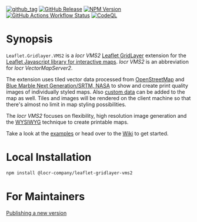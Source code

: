 [![github_tag](https://img.shields.io/github/v/tag/locr-company/Leaflet.GridLayer.VMS2)](https://github.com/locr-company/Leaflet.GridLayer.VMS2/tags)
[![GitHub Release](https://img.shields.io/github/v/release/locr-company/Leaflet.GridLayer.VMS2)](https://github.com/locr-company/Leaflet.GridLayer.VMS2/releases)
[![NPM Version](https://img.shields.io/npm/v/%40locr-company%2Fleaflet-gridlayer-vms2)](https://www.npmjs.com/package/@locr-company/leaflet-gridlayer-vms2)
[![GitHub Actions Workflow Status](https://img.shields.io/github/actions/workflow/status/locr-company/leaflet.gridlayer.vms2/node.js.yml)](https://github.com/locr-company/Leaflet.GridLayer.VMS2/actions/workflows/node.js.yml)
[![CodeQL](https://github.com/locr-company/Leaflet.GridLayer.VMS2/actions/workflows/github-code-scanning/codeql/badge.svg)](https://github.com/locr-company/Leaflet.GridLayer.VMS2/actions/workflows/github-code-scanning/codeql)

# Synopsis

`Leaflet.Gridlayer.VMS2` is a _locr VMS2_ [Leaflet GridLayer](https://leafletjs.com/reference.html#gridlayer) extension for the [Leaflet Javascript library for interactive maps](https://leafletjs.com/). _locr VMS2_ is an abbreviation for _locr VectorMapServer2_. 

The extension uses tiled vector data processed from [OpenStreetMap](https://www.openstreetmap.org/) and [Blue Marble Next Generation/SRTM, NASA](https://earthobservatory.nasa.gov/) to show and create print quality images of individually styled maps. Also [custom data](https://github.com/locr-company/Leaflet.GridLayer.VMS2/wiki#custom-data) can be added to the map as well. Tiles and images will be rendered on the client machine so that there's almost no limit in map styling possibilities.

The _locr VMS2_ focuses on flexibility, high resolution image generation and the [WYSIWYG](https://en.wikipedia.org/wiki/WYSIWYG) technique to create printable maps.

Take a look at the [examples](https://github.com/locr-company/Leaflet.GridLayer.VMS2/wiki#examples) or head over to the [Wiki](https://github.com/locr-company/Leaflet.GridLayer.VMS2/wiki) to get started.

# Local Installation

```sh
npm install @locr-company/leaflet-gridlayer-vms2
```

# For Maintainers

[Publishing a new version](PUBLISHING.md)
